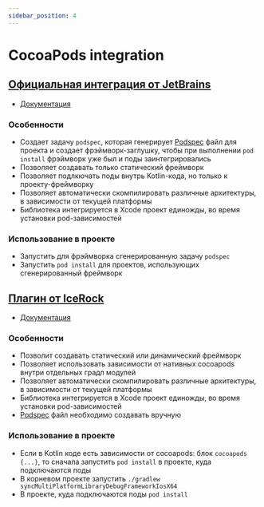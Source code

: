```yaml
---
sidebar_position: 4
---
```


# CocoaPods integration

## [Официальная интеграция от JetBrains](https://plugins.gradle.org/plugin/org.jetbrains.kotlin.native.cocoapods)

- [Документация](https://kotlinlang.org/docs/native-cocoapods.html#add-a-dependency-on-a-pod-library-from-the-cocoapods-repository)

### Особенности
- Создает задачу `podspec`, которая генерирует [Podspec](https://guides.cocoapods.org/syntax/podspec.html) файл для проекта и создает фрэймворк-заглушку, чтобы при выполнении `pod install` фрэймворк уже был и поды заинтегрировались
- Позволяет создавать только статический фреймворк
- Позволяет подлкючать поды внутрь Kotlin-кода, но только к проекту-фреймворку
- Позволяет автоматически скомпилировать различные архитектуры, в зависимости от текущей платформы 
- Библиотека интегрируется в Xcode проект единожды, во время установки pod-зависимостей

### Использование в проекте
- Запустить для фрэймворка сгенерированную задачу `podspec`
- Запустить `pod install` для проектов, использующих сгенерированный фреймворк

## [Плагин от IceRock](https://plugins.gradle.org/plugin/dev.icerock.mobile.multiplatform.cocoapods)

- [Документация](https://github.com/icerockdev/mobile-multiplatform-gradle-plugin#setup-cocoapods-interop)

### Особенности 
- Позволит создавать статический или динамический фреймворк
- Позволяет использовать зависимости от нативных cocoapods внутри отдельных градл модулей
- Позволяет автоматически скомпилировать различные архитектуры, в зависимости от текущей платформы 
- Библиотека интегрируется в Xcode проект единожды, во время установки pod-зависимостей
- [Podspec](https://guides.cocoapods.org/syntax/podspec.html) файл необходимо создавать вручную

### Использование в проекте
- Если в Kotlin коде есть зависимости от cocoapods: блок `cocoapods {...}`, то сначала запустить `pod install` в проекте, куда подключаются поды 
- В корневом проекте запустить `./gradlew syncMultiPlatformLibraryDebugFrameworkIosX64`
- В проекте, куда подключаются поды `pod install`
